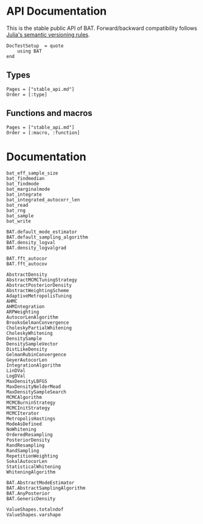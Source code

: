# API Documentation

This is the stable public API of BAT. Forward/backward compatibility follows
[Julia's semantic versioning rules](https://julialang.github.io/Pkg.jl/v1/compatibility/).


```@meta
DocTestSetup  = quote
    using BAT
end
```

## Types

```@index
Pages = ["stable_api.md"]
Order = [:type]
```

## Functions and macros

```@index
Pages = ["stable_api.md"]
Order = [:macro, :function]
```

# Documentation


```@docs
bat_eff_sample_size
bat_findmedian
bat_findmode
bat_marginalmode
bat_integrate
bat_integrated_autocorr_len
bat_read
bat_rng
bat_sample
bat_write

BAT.default_mode_estimator
BAT.default_sampling_algorithm
BAT.density_logval
BAT.density_logvalgrad

BAT.fft_autocor
BAT.fft_autocov

AbstractDensity
AbstractMCMCTuningStrategy
AbstractPosteriorDensity
AbstractWeightingScheme
AdaptiveMetropolisTuning
AHMC
AHMIntegration
ARPWeighting
AutocorLenAlgorithm
BrooksGelmanConvergence
CholeskyPartialWhitening
CholeskyWhitening
DensitySample
DensitySampleVector
DistLikeDensity
GelmanRubinConvergence
GeyerAutocorLen
IntegrationAlgorithm
LinDVal
LogDVal
MaxDensityLBFGS
MaxDensityNelderMead
MaxDensitySampleSearch
MCMCAlgorithm
MCMCBurninStrategy
MCMCInitStrategy
MCMCIterator
MetropolisHastings
ModeAsDefined
NoWhitening
OrderedResampling
PosteriorDensity
RandResampling
RandSampling
RepetitionWeighting
SokalAutocorLen
StatisticalWhitening
WhiteningAlgorithm

BAT.AbstractModeEstimator
BAT.AbstractSamplingAlgorithm
BAT.AnyPosterior
BAT.GenericDensity

ValueShapes.totalndof
ValueShapes.varshape
```
